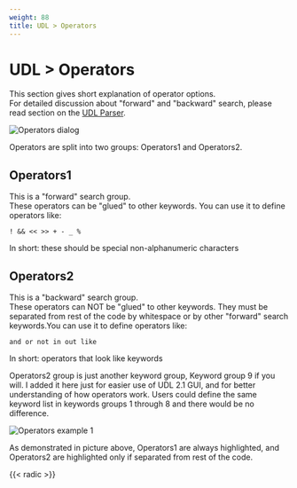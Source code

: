 ```yaml
---
weight: 88
title: UDL > Operators
---
```


# UDL &gt; Operators

This section gives short explanation of operator options.<br>
For detailed discussion about "forward" and "backward" search, please read section on the [UDL Parser](../introduction/).

![Operators dialog](../images/operators_01.png)

Operators are split into two groups: Operators1 and Operators2.

## Operators1

This is a "forward" search group.<br>
These operators can be "glued" to other keywords. You can use it to define operators like:

```
! && << >> + - _ %
```

In short: these should be special non-alphanumeric characters

## Operators2

This is a "backward" search group.<br>
These operators can NOT be "glued" to other keywords. They must be separated from rest of the code by whitespace or by other "forward" search keywords.You can use it to define operators like:

```
and or not in out like
```

In short: operators that look like keywords

Operators2 group is just another keyword group, Keyword group 9 if you will. I added it here just for easier use of UDL 2.1 GUI, and for better understanding of how operators work. Users could define the same keyword list in keywords groups 1 through 8 and there would be no difference.

![Operators example 1](../images/operators_02.png)

As demonstrated in picture above, Operators1 are always highlighted, and Operators2 are highlighted only if separated from rest of the code.

{{< radic >}}
